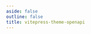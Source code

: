 ```yaml
---
aside: false
outline: false
title: vitepress-theme-openapi
---
```


<script setup lang="ts">
import { useRoute, useData } from 'vitepress'
import { loadSpec } from '../../swagger/load'
const spec = loadSpec(1)
const route = useRoute()
const { isDark } = useData()
const operationId = route.data.params.operationId
</script>

<OAOperation :operationId="operationId" :spec="spec" :isDark="isDark" :hideDefaultFooter="true"/>
